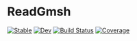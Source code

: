 # ReadGmsh

[![Stable](https://img.shields.io/badge/docs-stable-blue.svg)](https://HetaoZ.github.io/ReadGmsh.jl/stable)
[![Dev](https://img.shields.io/badge/docs-dev-blue.svg)](https://HetaoZ.github.io/ReadGmsh.jl/dev)
[![Build Status](https://github.com/HetaoZ/ReadGmsh.jl/workflows/CI/badge.svg)](https://github.com/HetaoZ/ReadGmsh.jl/actions)
[![Coverage](https://codecov.io/gh/HetaoZ/ReadGmsh.jl/branch/master/graph/badge.svg)](https://codecov.io/gh/HetaoZ/ReadGmsh.jl)
